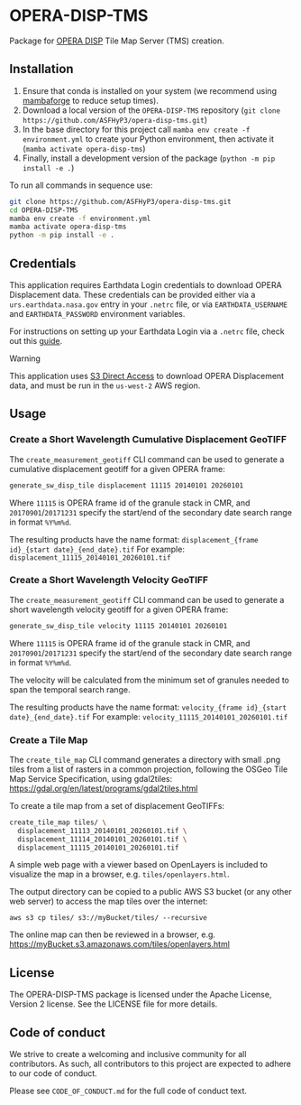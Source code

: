 # OPERA-DISP-TMS

Package for [OPERA DISP](https://www.jpl.nasa.gov/go/opera/products/disp-product-suite/) Tile Map Server (TMS) creation.

## Installation
1. Ensure that conda is installed on your system (we recommend using [mambaforge](https://github.com/conda-forge/miniforge#mambaforge) to reduce setup times).
2. Download a local version of the `OPERA-DISP-TMS` repository (`git clone https://github.com/ASFHyP3/opera-disp-tms.git`)
3. In the base directory for this project call `mamba env create -f environment.yml` to create your Python environment, then activate it (`mamba activate opera-disp-tms`)
4. Finally, install a development version of the package (`python -m pip install -e .`)

To run all commands in sequence use:
```bash
git clone https://github.com/ASFHyP3/opera-disp-tms.git
cd OPERA-DISP-TMS
mamba env create -f environment.yml
mamba activate opera-disp-tms
python -m pip install -e .
```

## Credentials

This application requires Earthdata Login credentials to download OPERA Displacement data. These credentials can be provided either via a `urs.earthdata.nasa.gov` entry in your `.netrc` file, or via `EARTHDATA_USERNAME` and `EARTHDATA_PASSWORD` environment variables.

For instructions on setting up your Earthdata Login via a `.netrc` file, check out this [guide](https://harmony.earthdata.nasa.gov/docs#getting-started).

> [!WARNING]
> This application uses [S3 Direct Access](https://cumulus-test.asf.alaska.edu/s3credentialsREADME) to download OPERA Displacement data, and must be run in the `us-west-2` AWS region.

## Usage

### Create a Short Wavelength Cumulative Displacement GeoTIFF
The `create_measurement_geotiff` CLI command can be used to generate a cumulative displacement geotiff for a given OPERA frame:
```bash
generate_sw_disp_tile displacement 11115 20140101 20260101
```
Where `11115` is OPERA frame id of the granule stack in CMR, and `20170901`/`20171231` specify the start/end of the secondary date search range in format `%Y%m%d`.

The resulting products have the name format:
`displacement_{frame id}_{start date}_{end_date}.tif`
For example:
`displacement_11115_20140101_20260101.tif`

### Create a Short Wavelength Velocity GeoTIFF
The `create_measurement_geotiff` CLI command can be used to generate a short wavelength velocity geotiff for a given OPERA frame:
```bash
generate_sw_disp_tile velocity 11115 20140101 20260101
```
Where `11115` is OPERA frame id of the granule stack in CMR, and `20170901`/`20171231` specify the start/end of the secondary date search range in format `%Y%m%d`.

The velocity will be calculated from the minimum set of granules needed to span the temporal search range.

The resulting products have the name format:
`velocity_{frame id}_{start date}_{end_date}.tif`
For example:
`velocity_11115_20140101_20260101.tif`

### Create a Tile Map
The `create_tile_map` CLI command generates a directory with small .png tiles from a list of rasters in a common projection, following the OSGeo Tile Map Service Specification, using gdal2tiles: https://gdal.org/en/latest/programs/gdal2tiles.html

To create a tile map from a set of displacement GeoTIFFs:
```bash
create_tile_map tiles/ \
  displacement_11113_20140101_20260101.tif \
  displacement_11114_20140101_20260101.tif \
  displacement_11115_20140101_20260101.tif
```

A simple web page with a viewer based on OpenLayers is included to visualize the map in a browser, e.g. `tiles/openlayers.html`.

The output directory can be copied to a public AWS S3 bucket (or any other web server) to access the map tiles over the internet:
```
aws s3 cp tiles/ s3://myBucket/tiles/ --recursive
```
The online map can then be reviewed in a browser, e.g. https://myBucket.s3.amazonaws.com/tiles/openlayers.html

## License
The OPERA-DISP-TMS package is licensed under the Apache License, Version 2 license. See the LICENSE file for more details.

## Code of conduct
We strive to create a welcoming and inclusive community for all contributors. As such, all contributors to this project are expected to adhere to our code of conduct.

Please see `CODE_OF_CONDUCT.md` for the full code of conduct text.
